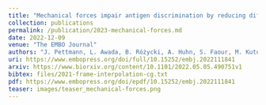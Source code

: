 ```yaml
---
title: "Mechanical forces impair antigen discrimination by reducing differences in T-cell receptor/peptide–MHC off-rates"
collection: publications
permalink: /publication/2023-mechanical-forces.md
date: 2022-12-09
venue: "The EMBO Journal"
authors: "J. Pettmann, L. Awada, B. Różycki, A. Huhn, S. Faour, M. Kutuzov, L. Limozin, T. Weikl, A. Merwe, P. Robert, O. Dushek"
uri: https://www.embopress.org/doi/full/10.15252/embj.2022111841
arxiv: https://www.biorxiv.org/content/10.1101/2022.05.05.490751v1
bibtex: files/2021-frame-interpolation-cg.txt
pdf: https://www.embopress.org/doi/epdf/10.15252/embj.2022111841
teaser: images/teaser_mechanical-forces.png
---
```

